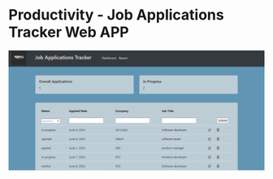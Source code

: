 # Productivity - Job Applications Tracker Web APP
![dashboard](https://github.com/YiqingLiDev/GLJobTracker/blob/main/imgs/JobApplicationsTracker_dashboard.png)
